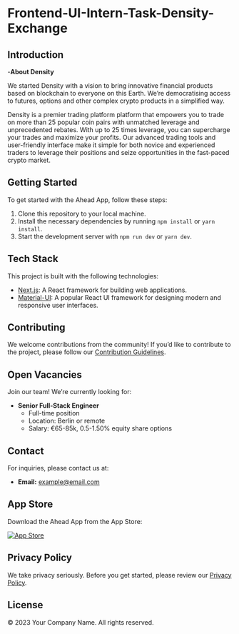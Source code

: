 
<!DOCTYPE html>
<html>

<head>
  <meta charset="utf-8">
  <meta name="viewport" content="width=device-width, initial-scale=1.0">
  <title>Welcome file</title>
  <link rel="stylesheet" href="https://stackedit.io/style.css" />
</head>

<body class="stackedit">
  <div class="stackedit__html"><h1 id="frontend-ui-intern-task-density-exchange">Frontend-UI-Intern-Task-Density-Exchange</h1>
<h2 id="introduction">Introduction</h2>
<p>-<strong>About Density</strong></p>
<p>We started Density with a vision to bring innovative financial products based on blockchain to everyone on this Earth. We’re democratising access to futures, options and other complex crypto products in a simplified way.</p>
<p>Density is a premier trading platform platform that empowers you to trade on more than 25 popular coin pairs with unmatched leverage and unprecedented rebates. With up to 25 times leverage, you can supercharge your trades and maximize your profits. Our advanced trading tools and user-friendly interface make it simple for both novice and experienced traders to leverage their positions and seize opportunities in the fast-paced crypto market.</p>
<h2 id="getting-started">Getting Started</h2>
<p>To get started with the Ahead App, follow these steps:</p>
<ol>
<li>Clone this repository to your local machine.</li>
<li>Install the necessary dependencies by running <code>npm install</code> or <code>yarn install</code>.</li>
<li>Start the development server with <code>npm run dev</code> or <code>yarn dev</code>.</li>
</ol>
<h2 id="tech-stack">Tech Stack</h2>
<p>This project is built with the following technologies:</p>
<ul>
<li><a href="https://nextjs.org/">Next.js</a>: A React framework for building web applications.</li>
<li><a href="https://mui.com/">Material-UI</a>: A popular React UI framework for designing modern and responsive user interfaces.</li>
</ul>
<h2 id="contributing">Contributing</h2>
<p>We welcome contributions from the community! If you’d like to contribute to the project, please follow our <a href="CONTRIBUTING.md">Contribution Guidelines</a>.</p>
<h2 id="open-vacancies">Open Vacancies</h2>
<p>Join our team! We’re currently looking for:</p>
<ul>
<li><strong>Senior Full-Stack Engineer</strong>
<ul>
<li>Full-time position</li>
<li>Location: Berlin or remote</li>
<li>Salary: €65-85k, 0.5-1.50% equity share options</li>
</ul>
</li>
</ul>
<h2 id="contact">Contact</h2>
<p>For inquiries, please contact us at:</p>
<ul>
<li><strong>Email:</strong> <a href="mailto:example@email.com">example@email.com</a></li>
</ul>
<h2 id="app-store">App Store</h2>
<p>Download the Ahead App from the App Store:</p>
<p><a href="https://www.apple.com/app-store/"><img src="app-store-icon.png" alt="App Store"></a></p>
<h2 id="privacy-policy">Privacy Policy</h2>
<p>We take privacy seriously. Before you get started, please review our <a href="privacy-policy.md">Privacy Policy</a>.</p>
<h2 id="license">License</h2>
<p>© 2023 Your Company Name. All rights reserved.</p>
</div>
</body>

</html>
